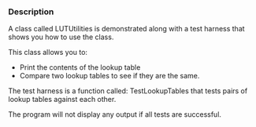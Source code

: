 ### Description

A class called LUTUtilities is demonstrated along with a test harness that shows you how to use the class.

This class allows you to:
* Print the contents of the lookup table
* Compare two lookup tables to see if they are the same.

The test harness is a function called: TestLookupTables that tests pairs of lookup tables against each other.

The program will not display any output if all tests are successful.
